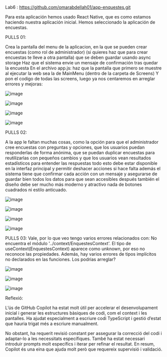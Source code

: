 Lab6  :   https://github.com/omarabdellah01/app-enquestes.git

Para esta aplicación hemos usado React Native, que es como estamos haciendo nuestra aplicación inicial. Hemos seleccionado la aplicación de encuestas.

PULLS 01:

Crea la pantalla del menu de la aplicacion, en la que se pueden crear encuestas (como rol de administrador) (si quieres haz que para crear encuestas te lleve a otra pantalla) que se deben guardar usando async storage
Haz que el sistema envie un mensaje de confirmación tras quedar la encuesta
En el archivo app.js: haz que la pantalla que primero se muestre al ejecutar la web sea la de MainMenu (dentro de la carpeta de Screens)
Y pon el codigo de todas las screens, luego ya nos centaremos en arreglar errores y mejoras:

![image](https://github.com/user-attachments/assets/827656f9-164d-4a0d-91fe-bba64ea45174)

![image](https://github.com/user-attachments/assets/0a89ea1f-d886-4674-bcd7-d952934db87b)

![image](https://github.com/user-attachments/assets/04e67271-64b3-49e2-857d-66838c1e2509)

![image](https://github.com/user-attachments/assets/3e9573fe-f4c7-463f-8367-b91692b54b57)

PULLS 02:

A la app le faltan muchas cosas, como la opción para que el administrador cree encuestas con preguntas y opciones, que los usuarios puedan responderlas de forma anónima, 
que se puedan duplicar encuestas para reutilizarlas con pequeños cambios y que los usuarios vean resultados estadísticos para entender las respuestas todo esto debe estar disponible en la interfaz principal 
y permitir deshacer acciones si hace falta además el sistema tiene que confirmar cada acción con un mensaje y asegurarse de guardar bien todos los datos para que sean accesibles después también el diseño debe ser mucho más moderno 
y atractivo nada de botones cuadrados ni estilo anticuado.

![image](https://github.com/user-attachments/assets/055403f5-890f-4d26-be3a-042c821a2ca3)

![image](https://github.com/user-attachments/assets/9ae39141-242f-432c-992b-00eb33fea575)

![image](https://github.com/user-attachments/assets/94852927-6e44-4776-8c3a-6cdc98744b57)

![image](https://github.com/user-attachments/assets/52380fd0-16d5-4ff7-8d0a-b16e96ea0690)

PULLS 03:
Vale, por lo que veo tengo varios errores relacionados con:
No encuentra el módulo '../context/EnquestesContext'.
El tipo de useContext(EnquestesContext) aparece como unknown, por eso no reconoce las propiedades.
Además, hay varios errores de tipos implícitos no declarados en las funciones. Los podrias arreglar?

![image](https://github.com/user-attachments/assets/56e42afd-779c-493d-9021-5f5f35347bdc)

![image](https://github.com/user-attachments/assets/f1928cbe-8240-4001-9fb1-ef7483b48d80)

![image](https://github.com/user-attachments/assets/7d50a08c-7213-43a9-815d-0244223da7a1)


Reflexió:

L’ús de GitHub Copilot ha estat molt útil per accelerar el desenvolupament inicial i generar les estructures bàsiques de codi, com el context i les pantalles. Ha ajudat especialment a escriure codi TypeScript i gestió d’estat que hauria trigat més a escriure manualment.

No obstant, ha requerit revisió constant per assegurar la correcció del codi i adaptar-lo a les necessitats específiques. També ha estat necessari introduir prompts molt específics i iterar per refinar el resultat. En resum, Copilot és una eina que ajuda molt però que requereix supervisió i validació.

